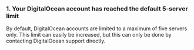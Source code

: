 <!-- usedin: [ _legacy_docker/Tutorials/2012-01-06-digitalocean-server-creation-errors-v1.md, _maestro/Tutorials/2012-01-06-digitalocean-server-creation-errors-v1.md, _node/tutorials/2012-01-06-digitalocean-server-creation-errors-v1.md, _rails/Tutorials/2012-01-06-digitalocean-server-creation-errors-v1.md] -->


### 1. Your DigitalOcean account has reached the default 5-server limit

By default, DigitalOcean accounts are limited to a maximum of five servers only. This limit can easily be increased, but this can only be done by contacting DigitalOcean support directly.

